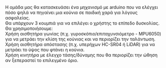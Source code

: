 Η ομάδα μας θα κατασκευάσει ένα μηχανισμό με arduino  που να ελέγχει πόσο ψηλά να πηγαίνει μια κούνια σε παιδική χαρά για λόγους ασφαλείας.<br> Θα υπάρχουν 3 κουμπιά για να επιλέγει ο χρήστης το επίπεδο δυσκολίας.
Θα χρησιμοποιήσουμε:<br>Χρήση αισθητήρα γωνίας (π.χ. γυροσκόπιο/επιταχυνσιόμετρο - MPU6050) για να μετράει την κλίση της κούνιας και να περιορίζει την ταλάντωση.
<br>Χρήση αισθητήρα απόστασης (π.χ. υπερήχων HC-SR04 ή LiDAR) για να μετράει το ύψος που φτάνει η κούνια.
<br>Χρήση κινητήρα με έλεγχο τάσης/δύναμης που θα περιορίζει την ώθηση αν ξεπεραστεί το επιλεγμένο όριο.

